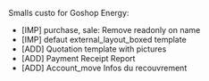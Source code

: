 Smalls custo for Goshop Energy:
- [IMP] purchase, sale: Remove readonly on name 
- [IMP] defaut external_layout_boxed template
- [ADD] Quotation template with pictures
- [ADD] Payment Receipt Report
- [ADD] Account_move Infos du recouvrement
